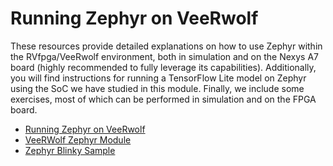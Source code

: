 # Running Zephyr on VeeRwolf
These resources provide detailed explanations on how to use Zephyr within the RVfpga/VeeRwolf environment, both in simulation and on the Nexys A7 board (highly recommended to fully leverage its capabilities). Additionally, you will find instructions for running a TensorFlow Lite model on Zephyr using the SoC we have studied in this module. Finally, we include some exercises, most of which can be performed in simulation and on the FPGA board.
- [Running Zephyr on VeeRwolf](https://drive.google.com/file/d/1NhHENjrs6Qh67sln-8aBcfsszHKc3daD/view?usp=sharing)
- [VeeRWolf Zephyr Module](https://drive.google.com/file/d/1Nh-293681Sug0TC7LCY-1HGcuFA8uI-P/view?usp=drive_link)
- [Zephyr Blinky Sample](https://drive.google.com/file/d/1NrapTS3pD1edNsC9jZgFUBlClN6UceAI/view?usp=drive_link)
